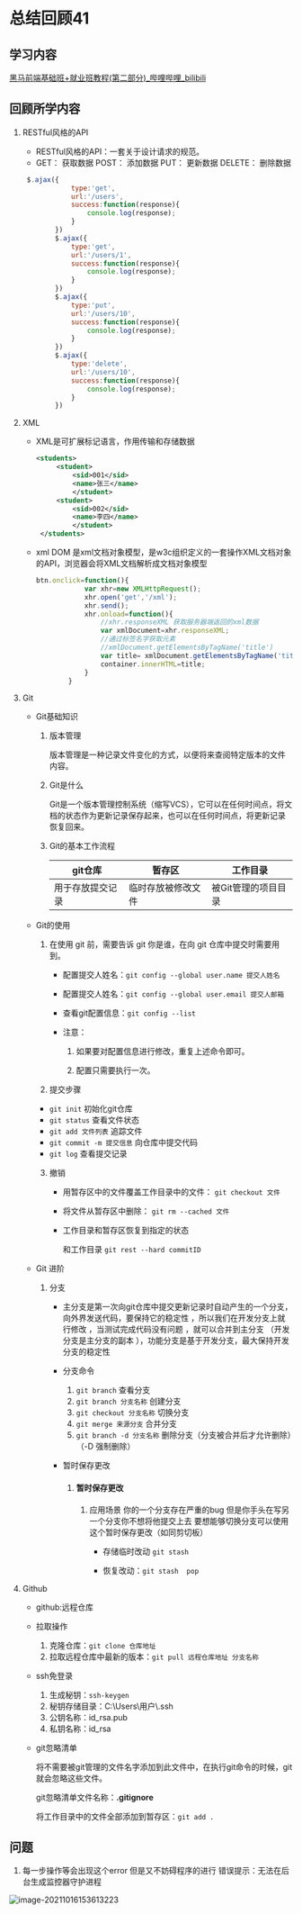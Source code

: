 # 总结回顾41

## 学习内容

[黑马前端基础班+就业班教程(第二部分)_哔哩哔哩_bilibili](https://www.bilibili.com/video/BV1gV411q7cz?p=366)

## 回顾所学内容

1. RESTful风格的API

   * RESTful风格的API：一套关于设计请求的规范。
   * GET：      获取数据
     POST：    添加数据
     PUT：      更新数据
     DELETE： 删除数据

   ```javascript
    $.ajax({
               type:'get',
               url:'/users',
               success:function(response){
                   console.log(response);
               }
           })
           $.ajax({
               type:'get',
               url:'/users/1',
               success:function(response){
                   console.log(response);
               }
           })
           $.ajax({
               type:'put',
               url:'/users/10',
               success:function(response){
                   console.log(response);
               }
           })
           $.ajax({
               type:'delete',
               url:'/users/10',
               success:function(response){
                   console.log(response);
               }
           })
   ```

2. XML

   * XML是可扩展标记语言，作用传输和存储数据

     ```xml
     <students> 
          <student>
              <sid>001</sid>
              <name>张三</name>
              </student>
          <student>
              <sid>002</sid>
              <name>李四</name>
              </student>
      </students>
     ```

   * xml DOM 是xml文档对象模型，是w3c组织定义的一套操作XML文档对象的API，浏览器会将XML文档解析成文档对象模型

     ```javascript
     btn.onclick=function(){
                 var xhr=new XMLHttpRequest();
                 xhr.open('get','/xml');
                 xhr.send();
                 xhr.onload=function(){
                     //xhr.responseXML 获取服务器端返回的xml数据
                     var xmlDocument=xhr.responseXML;
                     //通过标签名字获取元素
                     //xmlDocument.getElementsByTagName('title')
                     var title= xmlDocument.getElementsByTagName('title')[0].innerHTML;
                     container.innerHTML=title;
                 }
             }
     ```

3. Git

   * Git基础知识

     1. 版本管理

        版本管理是一种记录文件变化的方式，以便将来查阅特定版本的文件内容。

     2. Git是什么

        Git是一个版本管理控制系统（缩写VCS），它可以在任何时间点，将文档的状态作为更新记录保存起来，也可以在任何时间点，将更新记录恢复回来。

     3. Git的基本工作流程

        | git仓库          | 暂存区             | 工作目录            |
        | ---------------- | ------------------ | ------------------- |
        | 用于存放提交记录 | 临时存放被修改文件 | 被Git管理的项目目录 |

   * Git的使用

     1. 在使用 git 前，需要告诉 git 你是谁，在向 git 仓库中提交时需要用到。
        * 配置提交人姓名：`git config --global user.name 提交人姓名`

        * 配置提交人姓名：`git config --global user.email 提交人邮箱` 

        * 查看git配置信息：`git config --list` 
        * 注意：
          1. 如果要对配置信息进行修改，重复上述命令即可。

          2. 配置只需要执行一次。

     2.   提交步骤

        * `git init` 初始化git仓库
        * `git status` 查看文件状态
        * `git add 文件列表` 追踪文件
        * `git commit -m 提交信息`  向仓库中提交代码
        * `git log` 查看提交记录

     3. 撤销

        * 用暂存区中的文件覆盖工作目录中的文件： `git checkout 文件`

        * 将文件从暂存区中删除： `git rm --cached 文件`

        * 工作目录和暂存区恢复到指定的状态

           和工作目录  `git rest --hard commitID`

   * Git 进阶

     1. 分支

        * 主分支是第一次向git仓库中提交更新记录时自动产生的一个分支，向外界发送代码，要保持它的稳定性 ，所以我们在开发分支上就行修改 ，当测试完成代码没有问题 ，就可以合并到主分支 （开发分支是主分支的副本 ），功能分支是基于开发分支，最大保持开发分支的稳定性

        * 分支命令

          1. `git branch` 查看分支
          2. `git branch 分支名称` 创建分支
          3. `git checkout 分支名称` 切换分支
          4. `git merge 来源分支` 合并分支
          5. `git branch -d 分支名称` 删除分支（分支被合并后才允许删除）（-D 强制删除）

        * 暂时保存更改

          1. #### 暂时保存更改

             1. 应用场景 你的一个分支存在严重的bug 但是你手头在写另一个分支你不想将他提交上去  要想能够切换分支可以使用这个暂时保存更改（如同剪切板）

                * 存储临时改动 `git stash`

                * 恢复改动：`git stash  pop`

4. Github

   * github:远程仓库
   * 拉取操作
     1. 克隆仓库：`git clone 仓库地址`
     2. 拉取远程仓库中最新的版本：`git pull 远程仓库地址 分支名称`
   * ssh免登录
     1. 生成秘钥：`ssh-keygen`
     2. 秘钥存储目录：C:\Users\用户\\.ssh
     3. 公钥名称：id_rsa.pub
     4. 私钥名称：id_rsa

   * git忽略清单

     将不需要被git管理的文件名字添加到此文件中，在执行git命令的时候，git就会忽略这些文件。

     git忽略清单文件名称：**.gitignore**

     将工作目录中的文件全部添加到暂存区：`git add .`

## 问题

1. 每一步操作等会出现这个error 但是又不妨碍程序的进行  错误提示：无法在后台生成监控器守护进程 

![image-20211016153613223](C:\Users\奇迹\Desktop\总结回顾41\image-20211016153613223.png)





